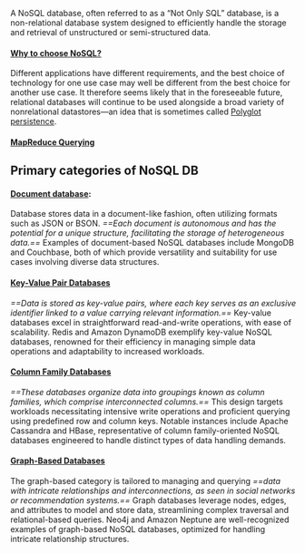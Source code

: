 A NoSQL database, often referred to as a “Not Only SQL” database, is a non-relational database system designed to efficiently handle the storage and retrieval of unstructured or semi-structured data.
#### [Why to choose NoSQL?](Why%20to%20choose%20NoSQL?.md)

Different applications have different requirements, and the best choice of technology for one use case may well be different from the best choice for another use case. It therefore seems likely that in the foreseeable future, relational databases will continue to be used alongside a broad variety of nonrelational datastores—an idea that is sometimes called [Polyglot persistence](../Polyglot%20persistence.md).
#### [MapReduce Querying](../../MapReduce%20Querying.md)

## Primary categories of NoSQL DB

#### [Document database](Document%20database):

Database stores data in a document-like fashion, often utilizing formats such as JSON or BSON. *==Each document is autonomous and has the potential for a unique structure, facilitating the storage of heterogeneous data.==* Examples of document-based NoSQL databases include MongoDB and Couchbase, both of which provide versatility and suitability for use cases involving diverse data structures.
#### [Key-Value Pair Databases](Key-Value%20Pair%20Databases)

*==Data is stored as key-value pairs, where each key serves as an exclusive identifier linked to a value carrying relevant information.==* Key-value databases excel in straightforward read-and-write operations, with ease of scalability. Redis and Amazon DynamoDB exemplify key-value NoSQL databases, renowned for their efficiency in managing simple data operations and adaptability to increased workloads.
#### [Column Family Databases](Column%20Family%20Databases)

*==These databases organize data into groupings known as column families, which comprise interconnected columns.==* This design targets workloads necessitating intensive write operations and proficient querying using predefined row and column keys. Notable instances include Apache Cassandra and HBase, representative of column family-oriented NoSQL databases engineered to handle distinct types of data handling demands.
#### [Graph-Based Databases](Graph-Based%20Databases)

The graph-based category is tailored to managing and querying *==data with intricate relationships and interconnections, as seen in social networks or recommendation systems.==* Graph databases leverage nodes, edges, and attributes to model and store data, streamlining complex traversal and relational-based queries. Neo4j and Amazon Neptune are well-recognized examples of graph-based NoSQL databases, optimized for handling intricate relationship structures.